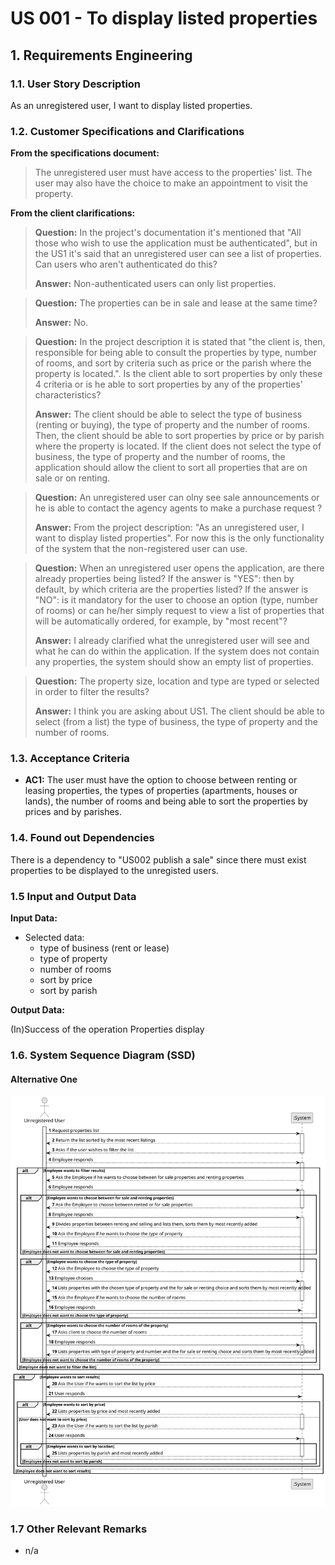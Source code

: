 # US 001 -  To display listed properties

## 1. Requirements Engineering


### 1.1. User Story Description


As an unregistered user, I want to display listed properties.



### 1.2. Customer Specifications and Clarifications


**From the specifications document:**


> The unregistered user must have access to the properties' list. The user may also have the choice to make an appointment to visit the property.




**From the client clarifications:**

> **Question:** In the project's documentation it's mentioned that "All those who wish to use the application must be authenticated", but in the US1 it's said that an unregistered user can see a list of properties. Can users who aren't authenticated do this?
>
> **Answer:** Non-authenticated users can only list properties.

> **Question:** The properties can be in sale and lease at the same time?
>
> **Answer:** No.

> **Question:** In the project description it is stated that "the client is, then, responsible for being able to consult the properties by type, number of rooms, and sort by criteria such as price or the parish where the property is located.". Is the client able to sort properties by only these 4 criteria or is he able to sort properties by any of the properties' characteristics?
>
> **Answer:** The client should be able to select the type of business (renting or buying), the type of property and the number of rooms. Then, the client should be able to sort properties by price or by parish where the property is located.
If the client does not select the type of business, the type of property and the number of rooms, the application should allow the client to sort all properties that are on sale or on renting.

> **Question:** An unregistered user can olny see sale announcements or he is able to contact the agency agents to make a purchase request ?
>
> **Answer:** From the project description: "As an unregistered user, I want to display listed properties". For now this is the only functionality of the system that the non-registered user can use.

> **Question:** When an unregistered user opens the application, are there already properties being listed? If the answer is "YES": then by default, by which criteria are the properties listed? If the answer is "NO": is it mandatory for the user to choose an option (type, number of rooms) or can he/her simply request to view a list of properties that will be automatically ordered, for example, by "most recent"?
>
> **Answer:** I already clarified what the unregistered user will see and what he can do within the application. If the system does not contain any properties, the system should show an empty list of properties.

> **Question:** The property size, location and type are typed or selected in order to filter the results?
>
> **Answer:** I think you are asking about US1. The client should be able to select (from a list) the type of business, the type of property and the number of rooms.


### 1.3. Acceptance Criteria

* **AC1:** The user must have the option to choose between renting or leasing properties, the types of properties (apartments, houses or lands), the number of rooms
and being able to sort the properties by prices and by parishes.


### 1.4. Found out Dependencies


There is a dependency to "US002 publish a sale" since there must exist properties to be displayed to the unregisted users.


### 1.5 Input and Output Data


**Input Data:**

* Selected data:
  * type of business (rent or lease)
  * type of property
  * number of rooms
  * sort by price
  * sort by parish

**Output Data:**

(In)Success of the operation
Properties display

### 1.6. System Sequence Diagram (SSD)

#### Alternative One

![System Sequence Diagram - Alternative One](svg/us001-system-sequence-diagram-alternative-one.svg)


### 1.7 Other Relevant Remarks

* n/a